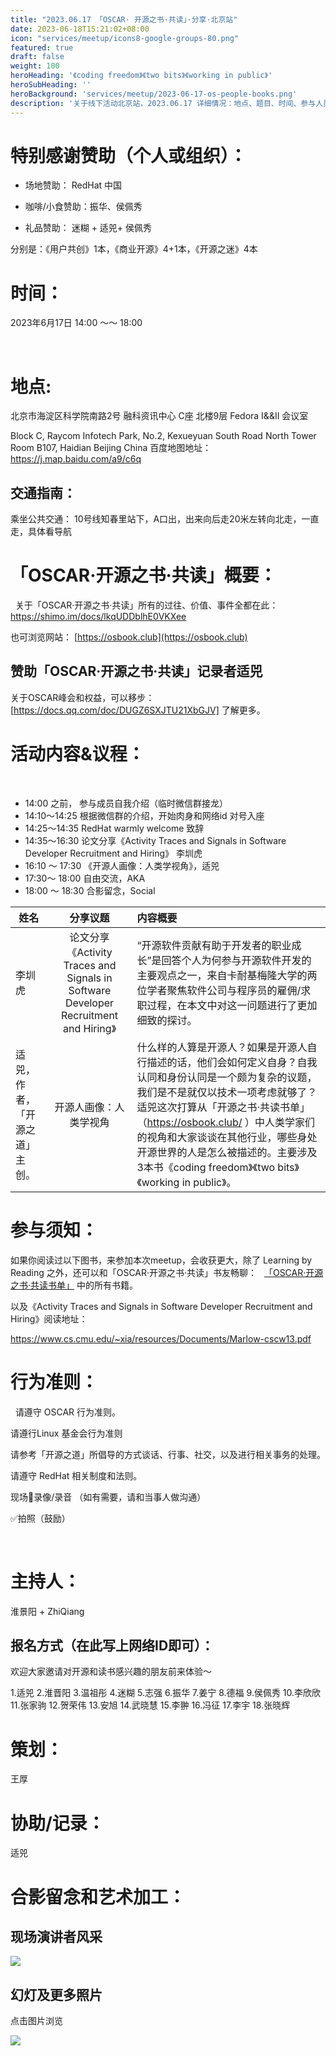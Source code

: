```yaml
---
title: "2023.06.17 「OSCAR· 开源之书·共读」·分享·北京站"
date: 2023-06-18T15:21:02+08:00
icon: "services/meetup/icons8-google-groups-80.png"
featured: true
draft: false
weight: 100
heroHeading: '《coding freedom》《two bits》《working in public》'
heroSubHeading: ''
heroBackground: 'services/meetup/2023-06-17-os-people-books.png'
description: '关于线下活动北京站，2023.06.17 详细情况：地点、题目、时间、参与人员。'
---
```



# 特别感谢赞助（个人或组织）：

* 场地赞助：  RedHat 中国
 
* 咖啡/小食赞助：振华、侯佩秀

* 礼品赞助： 迷糊 + 适兕+ 侯佩秀

分别是：《用户共创》1本，《商业开源》4+1本，《开源之迷》4本
  
# 时间：

2023年6月17日 14:00 ～～ 18:00 

 
# 地点: 

北京市海淀区科学院南路2号 融科资讯中心 C座 北楼9层 Fedora I&&II 会议室

Block C, Raycom Infotech Park, No.2, Kexueyuan South Road North Tower Room B107, Haidian Beijing China
百度地图地址： https://j.map.baidu.com/a9/c6q

## 交通指南：


乘坐公共交通：
10号线知春里站下，A口出，出来向后走20米左转向北走，一直走，具体看导航

# 「OSCAR·开源之书·共读」概要：
 
关于「OSCAR·开源之书·共读」所有的过往、价值、事件全都在此：
 
https://shimo.im/docs/lkqUDDblhE0VKXee

也可浏览网站： [https://osbook.club](https://osbook.club)

## 赞助「OSCAR·开源之书·共读」记录者适兕

关于OSCAR峰会和权益，可以移步： [https://docs.qq.com/doc/DUGZ6SXJTU21XbGJV] 了解更多。


# 活动内容&议程：
 
- 14:00 之前， 参与成员自我介绍（临时微信群接龙）
- 14:10～14:25  根据微信群的介绍，开始肉身和网络id 对号入座
- 14:25～14:35  RedHat  warmly welcome 致辞
- 14:35～16:30 论文分享《Activity Traces and Signals in Software Developer Recruitment and Hiring》 李圳虎
- 16:10 ～ 17:30 《开源人画像：人类学视角》，适兕
- 17:30～ 18:00 自由交流，AKA 
- 18:00 ～ 18:30 合影留念，Social
 

|姓名	|分享议题	|内容概要
|--------------|:-------------:|:---------|
|李圳虎|论文分享《Activity Traces and Signals in Software Developer Recruitment and Hiring》|“开源软件贡献有助于开发者的职业成长”是回答个人为何参与开源软件开发的主要观点之一，来自卡耐基梅隆大学的两位学者聚焦软件公司与程序员的雇佣/求职过程，在本文中对这一问题进行了更加细致的探讨。
|适兕，作者，「开源之道」主创。|	开源人画像：人类学视角	|什么样的人算是开源人？如果是开源人自行描述的话，他们会如何定义自身？自我认同和身份认同是一个颇为复杂的议题，我们是不是就仅以技术一项考虑就够了？适兕这次打算从「开源之书·共读书单」（https://osbook.club/ ）中人类学家们的视角和大家谈谈在其他行业，哪些身处开源世界的人是怎么被描述的。主要涉及3本书《coding freedom》《two bits》《working in public》。|

# 参与须知：

如果你阅读过以下图书，来参加本次meetup，会收获更大，除了 Learning by Reading 之外，还可以和「OSCAR·开源之书·共读」书友畅聊：
 
[「OSCAR·开源之书·共读书单」](https://shimo.im/docs/lkqUDDblhE0VKXee) 中的所有书籍。

以及《Activity Traces and Signals in Software Developer Recruitment and Hiring》阅读地址：

https://www.cs.cmu.edu/~xia/resources/Documents/Marlow-cscw13.pdf


# 行为准则：
 
请遵守 OSCAR 行为准则。

请遵行Linux 基金会行为准则

请参考「开源之道」所倡导的方式谈话、行事、社交，以及进行相关事务的处理。

请遵守 RedHat 相关制度和法则。

现场🚫录像/录音 （如有需要，请和当事人做沟通）

✅拍照（鼓励）

 
# 主持人：

淮景阳 + ZhiQiang

## 报名方式（在此写上网络ID即可）：

欢迎大家邀请对开源和读书感兴趣的朋友前来体验～ 

1.适兕
2.淮晋阳
3.温祖彤
4.迷糊
5.志强
6.振华
7.姜宁
8.德福
9.侯佩秀
10.李欣欣
11.张家驹
12.贺荣伟
13.安旭
14.武晓慧
15.李翀
16.冯征
17.李宇
18.张晓辉

# 策划：

王厚
 
# 协助/记录：

适兕

# 合影留念和艺术加工：

## 现场演讲者风采

![](/images/meetup/2023-06-17-zhenhu-sharing.jpeg)

## 幻灯及更多照片

点击图片浏览

[![](/images/meetup/2023-06-17-all.jpeg)](https://1drv.ms/p/s!Arg2k_5HJFrbgepvIjr9hHTVnrXzrg)